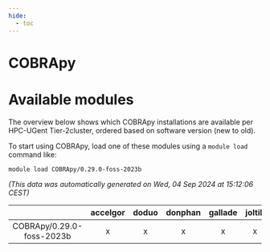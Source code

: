 ```yaml
---
hide:
  - toc
---
```


COBRApy
=======

# Available modules


The overview below shows which COBRApy installations are available per HPC-UGent Tier-2cluster, ordered based on software version (new to old).

To start using COBRApy, load one of these modules using a `module load` command like:

```shell
module load COBRApy/0.29.0-foss-2023b
```

*(This data was automatically generated on Wed, 04 Sep 2024 at 15:12:06 CEST)*  

| |accelgor|doduo|donphan|gallade|joltik|shinx|skitty|
| :---: | :---: | :---: | :---: | :---: | :---: | :---: | :---: |
|COBRApy/0.29.0-foss-2023b|x|x|x|x|x|-|x|
